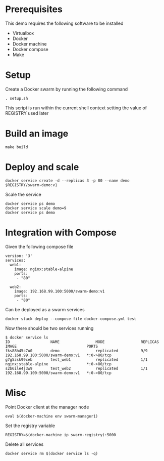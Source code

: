 
Prerequisites
=============

This demo requires the following software to be installed

- Virtualbox
- Docker
- Docker machine
- Docker compose
- Make

Setup
=====

Create a Docker swarm by running the following command

    . setup.sh

This script is run within the current shell context setting the value of REGISTRY used later

Build an image 
==============

    make build

Deploy and scale 
================

    docker service create -d --replicas 3 -p 80 --name demo  $REGISTRY/swarm-demo:v1

Scale the service

    docker service ps demo 
    docker service scale demo=9
    docker service ps demo 

    
Integration with Compose
===============
Given the following compose file

    version: '3'
    services:
      web1:
        image: nginx:stable-alpine
        ports:
         - "80"

      web2:
        image: 192.168.99.100:5000/swarm-demo:v1
        ports:
         - "80"

Can be deployed as a swarm services

    docker stack deploy --compose-file docker-compose.yml test

Now there should be two services running

    $ docker service ls
    ID                  NAME                MODE                REPLICAS            IMAGE                               PORTS
    fks88h45c7u0        demo                replicated          9/9                 192.168.99.100:5000/swarm-demo:v1   *:0->80/tcp
    g7g5zsk99ceb        test_web1           replicated          1/1                 nginx:stable-alpine                 *:0->80/tcp
    s2b6ile4j3w9        test_web2           replicated          1/1                 192.168.99.100:5000/swarm-demo:v1   *:0->80/tcp


Misc
====
Point Docker client at the manager node

    eval $(docker-machine env swarm-manager1)

Set the registry variable

    REGISTRY=$(docker-machine ip swarm-registry):5000

Delete all services

    docker service rm $(docker service ls -q)

